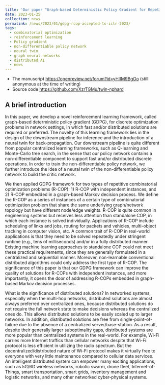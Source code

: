```yaml
---
title: 'Our paper "Graph-based Deterministic Policy Gradient for Repetitive Combinatorial Optimization Problems" is accepted to International Conference on Learning Representations (ICLR) 2023'
date: 2023-01-25
collection: news
permalink: /news/2023/01/gdpg-rcop-accepted-to-iclr-2023/
tags:
  - combinatorial optimization
  - reinforcement learning
  - Policy gradient
  - non-differentiable policy network
  - neural twin
  - graph neural networks
  - distributed AI
  - news
---
```



- The manuscript <https://openreview.net/forum?id=yHIIM9BgOo> (still anonymous at the time of writing)
- Source code <https://github.com/XzrTGMu/twin-nphard>

## A brief introduction

In this paper, we develop a novel reinforcement learning framework, called graph-based deterministic policy gradient (GDPG), for discrete optimization problems in network settings, in which fast and/or distributed solutions are required or preferred. 
The novelty of this learning framework lies in the design of the downstream pipeline for inference and the introduction of a neural twin for back-propagation. 
Our downstream pipeline is quite different from popular centralized learning frameworks, such as Q-learning and Monte-Carlo tree search, in the sense that our policy network contains a non-differentiable component to support fast and/or distributed discrete operations. 
In order to train the non-differentiable policy network, we further introduce the idea of a neural twin of the non-differentiable policy network to build the critic network.

We then applied GDPG framework for two types of repetitive combinatorial optimization problems (R-COP): 1) R-COP with independent instances, and 2) R-COP embedded in a graph-based Markov decision process.
We define the R-COP as a series of instances of a certain type of combinatorial optimization problem that share the same underlying graph/network topology but have different node/edge weights.
R-COP is quite common in engineering systems but receives less attention than standalone COP, in which each instance is solved individually.
Applications of R-COP include scheduling of links and jobs, routing for packets and vehicles, multi-object tracking in computer vision, etc.
A common trait of R-COP in real-world applications is that they need to be solved repeatedly under stringent runtime (e.g., tens of milliseconds) and/or in a fully distributed manner.
Existing machine learning approaches to standalone COP could not meet these practical requirements, since they are generally formulated in a centralized and sequential manner.
Moreover, non-learnable conventional distributed algorithms could only address the first type of R-COP.
The significance of this paper is that our GDPG framework can improve the quality of solutions for R-COPs with independent instances, and more importantly, it opens the door of addressing R-COPs embedded in graph-based Markov decision processes.

What is the significance of distributed solutions? In networked systems, especially when the multi-hop networks, distributed solutions are almost always preferred over centralized ones, because distributed solutions do not require the full network state to make decisions whereas the centralized ones do. 
This allows distributed solutions to be easily scaled up to larger networks.
In addition, distributed solutions are free from single-point-of-failure due to the absence of a centralized server/base-station.
As a result, despite their generally larger suboptimality gaps, distributed systems are more popular than centralized systems in the real-world. 
For example, Wi-Fi carries more Internet traffics than cellular networks despite that Wi-Fi protocol is less efficient in utilizing the radio spectrum. 
But the decentralized/distributed nature of Wi-Fi protocol makes it virtually free to everyone with very little maintenance compared to cellular data services.
An intelligent distributed system can empower many exciting applications, such as 5G/6G wireless networks, robotic swarm, drone fleet, Internet-of-Things, smart transportation, smart grids, inventory management and logistic networks, and many other networked cyber-physical systems. 

